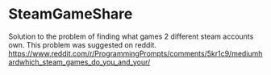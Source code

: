# SteamGameShare
Solution to the problem of finding what games 2 different steam accounts own. This problem was suggested on reddit. https://www.reddit.com/r/ProgrammingPrompts/comments/5kr1c9/mediumhardwhich_steam_games_do_you_and_your/
